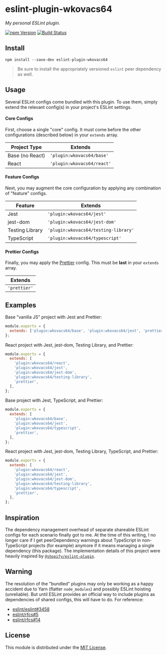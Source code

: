 # eslint-plugin-wkovacs64

_My personal ESLint plugin._

[![npm Version][npm-image]][npm-url] [![Build Status][ci-image]][ci-url]

## Install

```
npm install --save-dev eslint-plugin-wkovacs64
```

> Be sure to install the appropriately versioned `eslint` peer dependency as
> well.

## Usage

Several ESLint configs come bundled with this plugin. To use them, simply extend
the relevant config(s) in your project's ESLint settings.

#### Core Configs

First, choose a single "core" config. It must come before the other
configurations (described below) in your `extends` array.

| Project Type    | Extends                    |
| --------------- | -------------------------- |
| Base (no React) | `'plugin:wkovacs64/base'`  |
| React           | `'plugin:wkovacs64/react'` |

#### Feature Configs

Next, you may augment the core configuration by applying any combination of
"feature" configs.

| Feature         | Extends                              |
| --------------- | ------------------------------------ |
| Jest            | `'plugin:wkovacs64/jest'`            |
| jest-dom        | `'plugin:wkovacs64/jest-dom'`        |
| Testing Library | `'plugin:wkovacs64/testing-library'` |
| TypeScript      | `'plugin:wkovacs64/typescript'`      |

#### Prettier Configs

Finally, you may apply the [Prettier][eslint-config-prettier] config. This must
be **last** in your `extends` array.

| Extends      |
| ------------ |
| `'prettier'` |

## Examples

Base "vanilla JS" project with Jest and Prettier:

```js
module.exports = {
  extends: ['plugin:wkovacs64/base', 'plugin:wkovacs64/jest', 'prettier'],
};
```

React project with Jest, jest-dom, Testing Library, and Prettier:

```js
module.exports = {
  extends: [
    'plugin:wkovacs64/react',
    'plugin:wkovacs64/jest',
    'plugin:wkovacs64/jest-dom',
    'plugin:wkovacs64/testing-library',
    'prettier',
  ],
};
```

Base project with Jest, TypeScript, and Prettier:

```js
module.exports = {
  extends: [
    'plugin:wkovacs64/base',
    'plugin:wkovacs64/jest',
    'plugin:wkovacs64/typescript',
    'prettier',
  ],
};
```

React project with Jest, jest-dom, Testing Library, TypeScript, and Prettier:

```js
module.exports = {
  extends: [
    'plugin:wkovacs64/react',
    'plugin:wkovacs64/jest',
    'plugin:wkovacs64/jest-dom',
    'plugin:wkovacs64/testing-library',
    'plugin:wkovacs64/typescript',
    'prettier',
  ],
};
```

## Inspiration

The dependency management overhead of separate shareable ESLint configs for each
scenario finally got to me. At the time of this writing, I no longer care if I
get peerDependency warnings about TypeScript in non-TypeScript projects (for
example) anymore if it means managing a single dependency (this package). The
implementation details of this project were heavily inspired by
[`@shopify/eslint-plugin`][@shopify/eslint-plugin].

## Warning

The resolution of the "bundled" plugins may only be working as a happy accident
due to Yarn (flatter `node_modules`) and possibly ESLint hoisting (unreliable).
But until ESLint provides an official way to include plugins as dependencies of
shared configs, this will have to do. For reference:

- [eslint/eslint#3458](https://github.com/eslint/eslint/issues/3458)
- [eslint/rfcs#5](https://github.com/eslint/rfcs/pull/5)
- [eslint/rfcs#14](https://github.com/eslint/rfcs/pull/14)

## License

This module is distributed under the [MIT License][license].

[npm-image]:
  https://img.shields.io/npm/v/eslint-plugin-wkovacs64.svg?style=flat-square
[npm-url]: https://www.npmjs.com/package/eslint-plugin-wkovacs64
[ci-image]:
  https://img.shields.io/github/workflow/status/wKovacs64/eslint-plugin-wkovacs64/%F0%9F%A4%96%20CI/main?logo=github&style=flat-square
[ci-url]:
  https://github.com/wKovacs64/eslint-plugin-wkovacs64/actions?query=workflow%3Aci
[eslint-config-prettier]:
  https://github.com/prettier/eslint-config-prettier#readme
[license]:
  https://github.com/wKovacs64/eslint-plugin-wkovacs64/tree/master/LICENSE.txt
[@shopify/eslint-plugin]:
  https://github.com/Shopify/web-configs/tree/main/packages/eslint-plugin#readme

